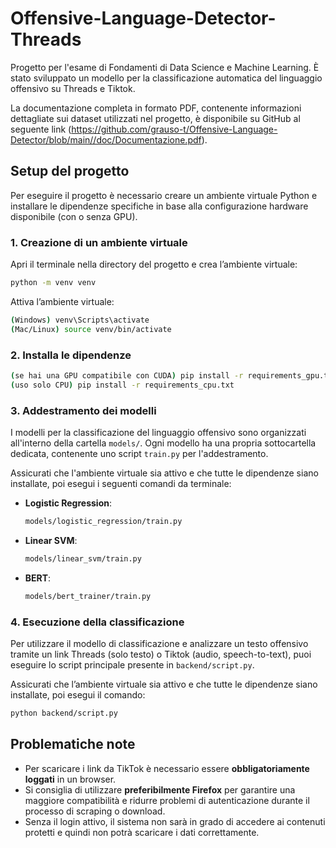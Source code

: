 # Offensive-Language-Detector-Threads
Progetto per l'esame di Fondamenti di Data Science e Machine Learning. È stato sviluppato un modello per la classificazione automatica del linguaggio offensivo su Threads e Tiktok.

La documentazione completa in formato PDF, contenente informazioni dettagliate sui dataset utilizzati nel progetto, è disponibile su GitHub al seguente link (https://github.com/grauso-t/Offensive-Language-Detector/blob/main//doc/Documentazione.pdf).

## Setup del progetto

Per eseguire il progetto è necessario creare un ambiente virtuale Python e installare le dipendenze specifiche in base alla configurazione hardware disponibile (con o senza GPU).

### 1. Creazione di un ambiente virtuale

Apri il terminale nella directory del progetto e crea l’ambiente virtuale:

```bash
python -m venv venv
```

Attiva l’ambiente virtuale:
```bash
(Windows) venv\Scripts\activate
(Mac/Linux) source venv/bin/activate
```

### 2. Installa le dipendenze
```bash
(se hai una GPU compatibile con CUDA) pip install -r requirements_gpu.txt
(uso solo CPU) pip install -r requirements_cpu.txt

```

### 3. Addestramento dei modelli

I modelli per la classificazione del linguaggio offensivo sono organizzati all'interno della cartella `models/`. Ogni modello ha una propria sottocartella dedicata, contenente uno script `train.py` per l'addestramento.

Assicurati che l'ambiente virtuale sia attivo e che tutte le dipendenze siano installate, poi esegui i seguenti comandi da terminale:

- **Logistic Regression**:
  ```bash
  models/logistic_regression/train.py
   ```

- **Linear SVM**:
  ```bash
  models/linear_svm/train.py
   ```

- **BERT**:
  ```bash
  models/bert_trainer/train.py
   ```

### 4. Esecuzione della classificazione

Per utilizzare il modello di classificazione e analizzare un testo offensivo tramite un link Threads (solo testo) o Tiktok (audio, speech-to-text), puoi eseguire lo script principale presente in `backend/script.py`.

Assicurati che l’ambiente virtuale sia attivo e che tutte le dipendenze siano installate, poi esegui il comando:

```bash
python backend/script.py
```

## Problematiche note

- Per scaricare i link da TikTok è necessario essere **obbligatoriamente loggati** in un browser.  
- Si consiglia di utilizzare **preferibilmente Firefox** per garantire una maggiore compatibilità e ridurre problemi di autenticazione durante il processo di scraping o download.  
- Senza il login attivo, il sistema non sarà in grado di accedere ai contenuti protetti e quindi non potrà scaricare i dati correttamente.
